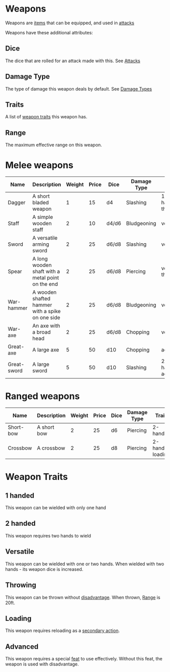 # Weapons
Weapons are [items](items.md#items) that can be equipped, and used in [attacks](rolls.md#attacks)

Weapons have these additional attributes:

## Dice
The dice that are rolled for an attack made with this. See [Attacks](rolls.md#attacks)

## Damage Type
The type of damage this weapon deals by default. See [Damage Types](combat.md#damage-types)

## Traits
A list of [weapon traits](#weapon-traits) this weapon has.

## Range
The maximum effective range on this weapon.

# Melee weapons

|Name           |Description                                                  |Weight |Price  |Dice   |Damage Type  |Traits                         |Range  |
|---------------|-------------------------------------------------------------|-------|-------|-------|-------------|-------------------------------|-------|
|Dagger         |A short bladed weapon                                        |1      |15     |d4     |Slashing     |1-handed, throwing             |5ft    |
|Staff          |A simple wooden staff                                        |2      |10     |d4/d6  |Bludgeoning  |versatile                      |5ft    |
|Sword          |A versatile arming sword                                     |2      |25     |d6/d8  |Slashing     |versatile                      |5ft    |
|Spear          |A long wooden shaft with a metal point on the end            |2      |25     |d6/d8  |Piercing     |versatile, throwing            |5ft    |
|War-hammer     |A wooden shafted hammer with a spike on one side             |2      |25     |d6/d8  |Bludgeoning  |versatile                      |5ft    |
|War-axe        |An axe with a broad head                                     |2      |25     |d6/d8  |Chopping     |versatile                      |5ft    |
|Great-axe      |A large axe                                                  |5      |50     |d10    |Chopping     |advanced                       |5ft    |
|Great-sword    |A large sword                                                |5      |50     |d10    |Slashing     |2-handed, advanced             |5ft    |

# Ranged weapons

|Name           |Description                                                  |Weight |Price  |Dice   |Damage Type  |Traits                         |Range  |
|---------------|-------------------------------------------------------------|-------|-------|-------|-------------|-------------------------------|-------|
|Short-bow      |A short bow                                                  |2      |25     |d6     |Piercing     |2-handed                       |120ft  |
|Crossbow       |A crossbow                                                   |2      |25     |d8     |Piercing     |2-handed, loading              |120ft  |

# Weapon Traits

## 1 handed
This weapon can be wielded with only one hand

## 2 handed
This weapon requires two hands to wield

## Versatile
This weapon can be wielded with one or two hands. When wielded with two hands - its weapon dice is increased.

## Throwing
This weapon can be thrown without [disadvantage](rolls.md#disadvantage). When thrown, [Range](#range) is 20ft.

## Loading
This weapon requires reloading as a [secondary action](actions.md#secondary-action).

## Advanced
This weapon requires a special [feat](feats.md) to use effectively. Without this feat, the weapon is used with disadvantage.
